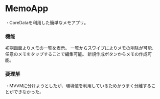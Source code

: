 # MemoApp
・CoreDataを利用した簡単なメモアプリ。

### 機能
初期画面よりメモの一覧を表示。
一覧からスワイプによりメモの削除が可能、任意のメモをタップすることで編集可能。
新規作成ボタンからメモの作成可能。

### 要理解
・MVVMに分けようとしたが、環境値を利用しているためかうまく分離することができなかった。

